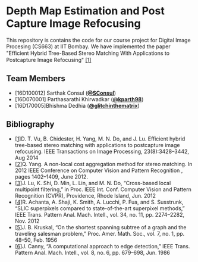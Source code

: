 # Depth Map Estimation and Post Capture Image Refocusing
This repository is contains the code for our course project for Digital Image Procesing (CS663) at IIT Bombay. We have implemented the paper "Efﬁcient Hybrid Tree-Based Stereo Matching With Applications to Postcapture Image Refocusing" [[1]](https://ieeexplore.ieee.org/document/6826503/)


## Team Members
*   [16D100012] Sarthak Consul ([**@SConsul**](https://github.com/SConsul))
*   [16D070001] Parthasarathi Khirwadkar ([**@kparth98**](https://github.com/kparth98))
*   [16D170005]Bhishma Dedhia ([**@glitchinthematrix**](https://github.com/glitchinthematrix))

## Bibliography
*  [[1]](https://ieeexplore.ieee.org/document/6826503/)D. T. Vu, B. Chidester, H. Yang, M. N. Do, and J. Lu. Efficient hybrid tree-based stereo matching with  applications to postcapture image refocusing. IEEE Transactions on Image Processing, 23(8):3428–3442, Aug 2014 
*   [[2]](https://ieeexplore.ieee.org/document/6247827)Q. Yang. A non-local cost aggregation method for stereo matching. In 2012 IEEE Conference on Computer Vision and Pattern Recognition , pages 1402–1409, June 2012.
*   [[3]](http://publish.illinois.edu/visual-modeling-and-analytics/files/2014/07/CLMF-CVPR12.pdf)J. Lu, K. Shi, D. Min, L. Lin, and M. N. Do, “Cross-based local multipoint filtering,” in Proc. IEEE Int. Conf.  Computer Vision and Pattern Recognition (CVPR), Providence, Rhode Island, Jun. 2012
*   [[4]](http://www.kev-smith.com/papers/SMITH_TPAMI12.pdf)R. Achanta, A. Shaji, K. Smith, A. Lucchi, P. Fua, and S. Susstrunk, “SLIC superpixels compared to state-of-the-art superpixel methods,” IEEE Trans. Pattern Anal. Mach. Intell., vol. 34, no. 11, pp. 2274–2282, Nov. 2012
*   [[5]](http://www.ams.org/journals/proc/1956-007-01/S0002-9939-1956-0078686-7/S0002-9939-1956-0078686-7.pdf)J. B. Kruskal, “On the shortest spanning subtree of a graph and the traveling salesman problem,” Proc. Amer. Math. Soc., vol. 7, no. 1, pp. 48–50, Feb. 1956
*   [[6]](https://ieeexplore.ieee.org/document/4767851?arnumber=4767851)J. Canny, “A computational approach to edge detection,” IEEE Trans. Pattern Anal. Mach. Intell., vol. 8, no. 6, pp. 679–698, Jun. 1986
